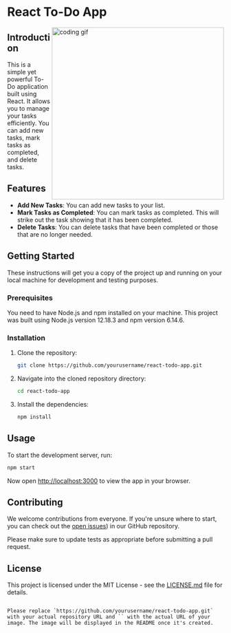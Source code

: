 
# React To-Do App

<img align="right" alt="coding gif" width="400" src ="https://i.pinimg.com/originals/e4/26/70/e426702edf874b181aced1e2fa5c6cde.gif" >

## Introduction

This is a simple yet powerful To-Do application built using React. It allows you to manage your tasks efficiently. You can add new tasks, mark tasks as completed, and delete tasks.

## Features

- **Add New Tasks**: You can add new tasks to your list.
- **Mark Tasks as Completed**: You can mark tasks as completed. This will strike out the task showing that it has been completed.
- **Delete Tasks**: You can delete tasks that have been completed or those that are no longer needed.

## Getting Started

These instructions will get you a copy of the project up and running on your local machine for development and testing purposes.

### Prerequisites

You need to have Node.js and npm installed on your machine. This project was built using Node.js version 12.18.3 and npm version 6.14.6.

### Installation

1. Clone the repository:
    ```bash
    git clone https://github.com/yourusername/react-todo-app.git
    ```
2. Navigate into the cloned repository directory:
    ```bash
    cd react-todo-app
    ```
3. Install the dependencies:
    ```bash
    npm install
    ```

## Usage

To start the development server, run:

```bash
npm start
```

Now open [http://localhost:3000](http://localhost:3000) to view the app in your browser.

## Contributing

We welcome contributions from everyone. If you're unsure where to start, you can check out the [open issues](https://github.com/AdiBirdy/To-dos-app)) in our GitHub repository.

Please make sure to update tests as appropriate before submitting a pull request.

## License

This project is licensed under the MIT License - see the [LICENSE.md](LICENSE.md) file for details.
```

Please replace `https://github.com/yourusername/react-todo-app.git` with your actual repository URL and `` with the actual URL of your image. The image will be displayed in the README once it's created.
